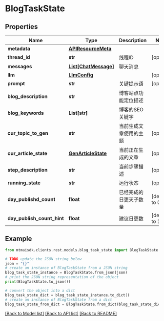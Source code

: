 # BlogTaskState


## Properties

Name | Type | Description | Notes
------------ | ------------- | ------------- | -------------
**metadata** | [**APIResourceMeta**](APIResourceMeta.md) |  | 
**thread_id** | **str** | 线程ID | [optional] 
**messages** | [**List[ChatMessage]**](ChatMessage.md) | 聊天消息 | 
**llm** | [**LlmConfig**](LlmConfig.md) |  | [optional] 
**prompt** | **str** | 关键提示语 | [optional] 
**blog_description** | **str** | 博客站点功能定位描述 | 
**blog_keywords** | **List[str]** | 博客的SEO关键字 | 
**cur_topic_to_gen** | **str** | 当前生成文章使用的主题 | [optional] 
**cur_article_state** | [**GenArticleState**](GenArticleState.md) | 当前正在生成的文章 | [optional] 
**step_description** | **str** | 当前步骤描述 | [optional] 
**running_state** | **str** | 运行状态 | [optional] 
**day_publishd_count** | **float** | 已经完成的日更天子数量 | [default to 0]
**day_publish_count_hint** | **float** | 建议日更数 | [default to 10]

## Example

```python
from mtmaisdk.clients.rest.models.blog_task_state import BlogTaskState

# TODO update the JSON string below
json = "{}"
# create an instance of BlogTaskState from a JSON string
blog_task_state_instance = BlogTaskState.from_json(json)
# print the JSON string representation of the object
print(BlogTaskState.to_json())

# convert the object into a dict
blog_task_state_dict = blog_task_state_instance.to_dict()
# create an instance of BlogTaskState from a dict
blog_task_state_from_dict = BlogTaskState.from_dict(blog_task_state_dict)
```
[[Back to Model list]](../README.md#documentation-for-models) [[Back to API list]](../README.md#documentation-for-api-endpoints) [[Back to README]](../README.md)


